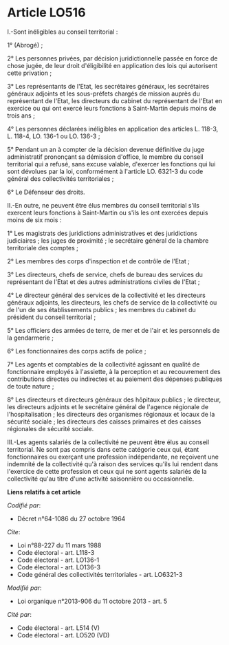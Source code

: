 # Article LO516

I.-Sont inéligibles au conseil territorial : 

1° (Abrogé) ; 

2° Les personnes privées, par décision juridictionnelle passée en force de chose jugée, de leur droit d'éligibilité en
application des lois qui autorisent cette privation ; 

3° Les représentants de l'Etat, les secrétaires généraux, les secrétaires généraux adjoints et les sous-préfets chargés de
mission auprès du représentant de l'Etat, les directeurs du cabinet du représentant de l'Etat en exercice ou qui ont exercé
leurs fonctions à Saint-Martin depuis moins de trois ans ; 

4° Les personnes déclarées inéligibles en application des articles L. 118-3, L. 118-4, LO. 136-1 ou LO. 136-3 ; 

5° Pendant un an à compter de la décision devenue définitive du juge administratif prononçant sa démission d'office, le
membre du conseil territorial qui a refusé, sans excuse valable, d'exercer les fonctions qui lui sont dévolues par la loi,
conformément à l'article LO. 6321-3 du code général des collectivités territoriales ; 

6° Le Défenseur des droits. 

II.-En outre, ne peuvent être élus membres du conseil territorial s'ils exercent leurs fonctions à Saint-Martin ou s'ils les
ont exercées depuis moins de six mois : 

1° Les magistrats des juridictions administratives et des juridictions judiciaires ; les juges de proximité ; le secrétaire
général de la chambre territoriale des comptes ; 

2° Les membres des corps d'inspection et de contrôle de l'Etat ; 

3° Les directeurs, chefs de service, chefs de bureau des services du représentant de l'Etat et des autres administrations
civiles de l'Etat ; 

4° Le directeur général des services de la collectivité et les directeurs généraux adjoints, les directeurs, les chefs de
service de la collectivité ou de l'un de ses établissements publics ; les membres du cabinet du président du conseil
territorial ; 

5° Les officiers des armées de terre, de mer et de l'air et les personnels de la gendarmerie ; 

6° Les fonctionnaires des corps actifs de police ; 

7° Les agents et comptables de la collectivité agissant en qualité de fonctionnaire employés à l'assiette, à la perception et
au recouvrement des contributions directes ou indirectes et au paiement des dépenses publiques de toute nature ; 

8° Les directeurs et directeurs généraux des hôpitaux publics ; le directeur, les directeurs adjoints et le secrétaire
général de l'agence régionale de l'hospitalisation ; les directeurs des organismes régionaux et locaux de la sécurité
sociale ; les directeurs des caisses primaires et des caisses régionales de sécurité sociale. 

III.-Les agents salariés de la collectivité ne peuvent être élus au conseil territorial. Ne sont pas compris dans cette
catégorie ceux qui, étant fonctionnaires ou exerçant une profession indépendante, ne reçoivent une indemnité de la
collectivité qu'à raison des services qu'ils lui rendent dans l'exercice de cette profession et ceux qui ne sont agents
salariés de la collectivité qu'au titre d'une activité saisonnière ou occasionnelle.

**Liens relatifs à cet article**

_Codifié par_:

  - Décret n°64-1086 du 27 octobre 1964

_Cite_:

  - Loi n°88-227 du 11 mars 1988
  - Code électoral - art. L118-3
  - Code électoral - art. LO136-1
  - Code électoral - art. LO136-3
  - Code général des collectivités territoriales - art. LO6321-3

_Modifié par_:

  - Loi organique n°2013-906 du 11 octobre 2013 - art. 5

_Cité par_:

  - Code électoral - art. L514 (V)
  - Code électoral - art. LO520 (VD)
